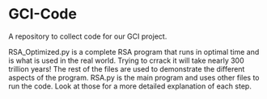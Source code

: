 # GCI-Code
A repository to collect code for our GCI project. 

RSA_Optimized.py is a complete RSA program that runs in optimal time and is what is used in the real world. Trying to crrack it will take nearly 300 trillion years!
The rest of the files are used to demonstrate the different aspects of the program. RSA.py is the main program and uses other files to run the code. Look at those for a more detailed explanation of each step. 
